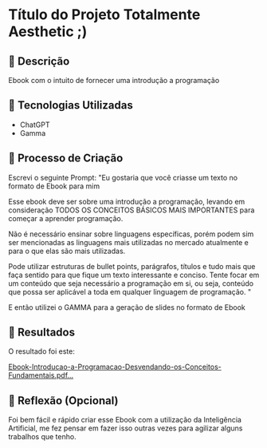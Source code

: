 # Título do Projeto Totalmente Aesthetic ;)

## 📒 Descrição
Ebook com o intuito de fornecer uma introdução a programação

## 🤖 Tecnologias Utilizadas
- ChatGPT
- Gamma

## 🧐 Processo de Criação
Escrevi o seguinte Prompt: 
"Eu gostaria que você criasse um texto no formato de Ebook para mim

Esse ebook deve ser sobre uma introdução a programação, levando em consideração TODOS OS CONCEITOS BÁSICOS MAIS IMPORTANTES para começar a aprender programação.

Não é necessário ensinar sobre linguagens específicas, porém podem sim ser mencionadas as linguagens mais utilizadas no mercado atualmente e para o que elas são mais utilizadas.

Pode utilizar estruturas de bullet points, parágrafos, títulos e tudo mais que faça sentido para que fique um texto interessante e conciso. Tente focar em um conteúdo que seja necessário a programação em si, ou seja, conteúdo que possa ser aplicável a toda em qualquer linguagem de programação. "

E então utilizei o GAMMA para a geração de slides no formato de Ebook

## 🚀 Resultados

O resultado foi este:

[Ebook-Introducao-a-Programacao-Desvendando-os-Conceitos-Fundamentais.pdf…]()


## 💭 Reflexão (Opcional)
Foi bem fácil e rápido criar esse Ebook com a utilização da Inteligência Artificial, me fez pensar em fazer isso outras vezes para agilizar alguns trabalhos que tenho.
